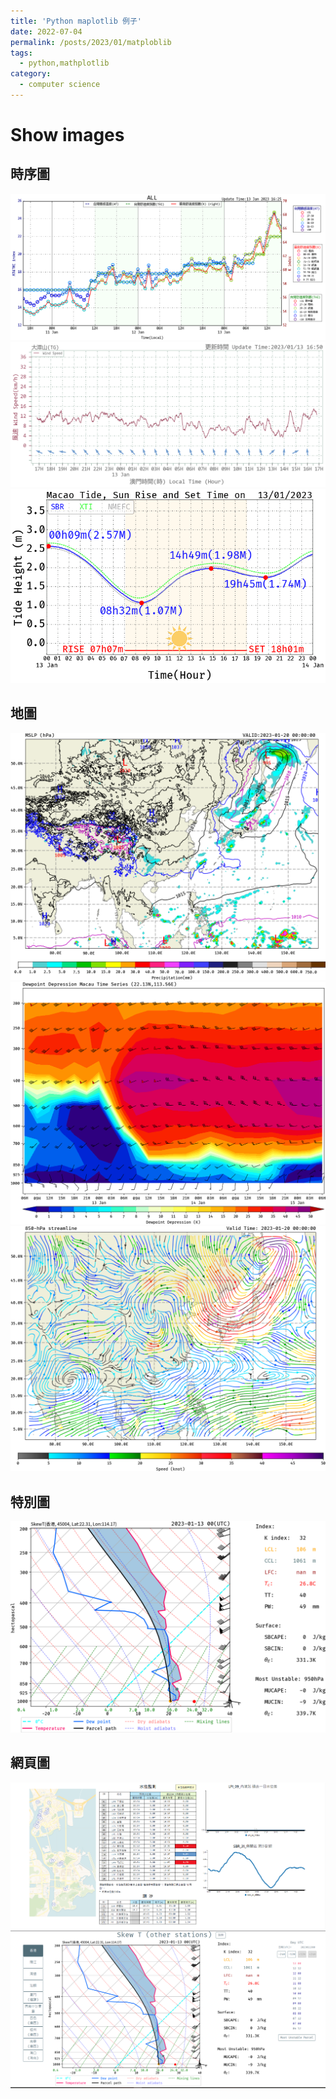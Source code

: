 ```yaml
---
title: 'Python maplotlib 例子'
date: 2022-07-04
permalink: /posts/2023/01/matploblib
tags:
  - python,mathplotlib
category:
  - computer science
---
```



# Show images


## 時序圖
<div style="text-align:center" id="image1"><img src="/images/show_matplotlib/at_thi_all.png" /></div>

<div style="text-align:center" id="image1"><img src="/images/show_matplotlib/TG_wspd.png" /></div>
<div style="text-align:center" id="image1"><img src="/images/show_matplotlib/tide-daily_20230113.png" /></div>

## 地圖
<div style="text-align:center" id="image1"><img src="/images/show_matplotlib/mslp_surf_2023011300_2023012000.png" /></div>

<div style="text-align:center" id="image1"><img src="/images/show_matplotlib/DewDep_time_2023011206_2023011206.png" /></div>


<div style="text-align:center" id="image1"><img src="/images/show_matplotlib/streamline_0850_2023011300_2023012000.png" /></div>


## 特別圖
<div style="text-align:center" id="image1"><img src="/images/show_matplotlib/skewt_45004_2023011300_2023011300.png" /></div>



## 網頁圖
<div style="text-align:center" id="image1"><img src="/images/show_matplotlib/waterLevel_page.png" /></div>

<div style="text-align:center" id="image1"><img src="/images/show_matplotlib/skewtPage.png" /></div>